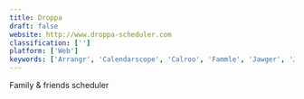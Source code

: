 ```yaml
---
title: Droppa
draft: false 
website: http://www.droppa-scheduler.com
classification: ['']
platform: ['Web']
keywords: ['Arrangr', 'Calendarscope', 'Calroo', 'Fammle', 'Jawger', 'Jottie', 'KidPass', 'Kin Calendar', 'Kyndor', 'Meetin.gs', 'My Playparks', 'MyTime Scheduler', "O'Daddy", 'Planogr.am', 'Raft Calendar', 'Scheduled for iOS', 'Tankee', 'Winnie', 'Yourganize', 'Yuggler']
---
```

Family & friends scheduler
